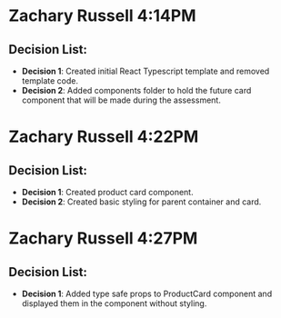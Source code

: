 # Zachary Russell 4:14PM

## Decision List:

- **Decision 1**: Created initial React Typescript template and removed template code.
- **Decision 2**: Added components folder to hold the future card component that will be made during the assessment.

# Zachary Russell 4:22PM

## Decision List:

- **Decision 1**: Created product card component.
- **Decision 2**: Created basic styling for parent container and card.

# Zachary Russell 4:27PM

## Decision List:

- **Decision 1**: Added type safe props to ProductCard component and displayed them in the component without styling.